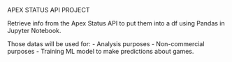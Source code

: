APEX STATUS API PROJECT

Retrieve info from the Apex Status API to put them into a df using Pandas in Jupyter Notebook.

Those datas will be used for:
    - Analysis purposes
    - Non-commercial purposes
    - Training ML model to make predictions about games.